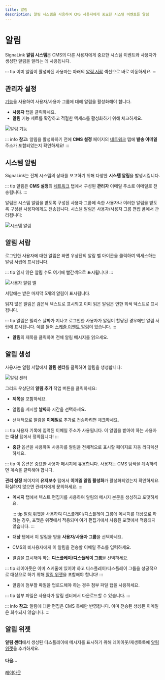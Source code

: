 ```yaml
---
title: 알림
description: 알림 시스템을 사용하여 CMS 사용자에게 중요한 시스템 이벤트를 알림
---
```


# 알림

SignaLink **알림 시스템**은 CMS의 다른 사용자에게 중요한 시스템 이벤트와 사용자가 생성한 알림을 알리는 데 사용됩니다.

::: tip
이미 알림이 활성화된 사용자는 아래의 [알림 서랍](notifications.html#알림-서랍) 섹션으로 바로 이동하세요.
:::

## 관리자 설정

[기능](features-and-sharing.html)을 사용하여 사용자/사용자 그룹에 대해 알림을 활성화해야 합니다.

- **사용자** 탭을 클릭하세요.
- **알림** 기능 세트를 확장하고 적절한 액세스를 활성화하기 위해 체크하세요.

![알림 기능](/img/v4_users_notification_feature.png)

::: info
**참고:** 알림을 활성화하기 전에 **CMS 설정** 페이지의 [네트워크](/tour/cms-settings#네트워크) 탭에 **발송 이메일** 주소가 포함되었는지 확인하세요!
:::

## 시스템 알림

SignaLink는 전체 시스템의 상태를 보고하기 위해 다양한 **시스템 알림**을 발생시킵니다.

::: tip
알림은 **CMS 설정**의 [네트워크](/tour/cms-settings#네트워크) 탭에서 구성된 **관리자** 이메일 주소로 이메일로 전송됩니다.
:::

알림은 시스템 알림을 받도록 구성된 사용자 그룹에 속한 사용자나 이러한 알림을 받도록 구성된 사용자에게도 전송됩니다. 시스템 알림은 사용자/사용자 그룹 편집 폼에서 관리됩니다:

![시스템 알림](/img/v4_users_notifications_system.png)

## 알림 서랍

로그인한 사용자에 대한 알림은 화면 우상단의 알람 벨 아이콘을 클릭하여 액세스하는 알림 서랍에 표시됩니다.

::: tip
읽지 않은 알림 수도 여기에 빨간색으로 표시됩니다!
:::

![사용자 알림 벨](/img/v4_users_notification_bell.png)

서랍에는 받은 마지막 5개의 알림이 표시됩니다.

읽지 않은 알림은 검은색 텍스트로 표시되고 이미 읽은 알림은 연한 회색 텍스트로 표시됩니다.

::: tip
알림은 릴리스 날짜가 지나고 로그인한 사용자가 알림이 할당된 경우에만 알림 서랍에 표시됩니다. 예를 들어 [스케줄 이벤트 알림](/scheduling/events#알림)이 있습니다.
:::

- **알림**의 제목을 클릭하여 전체 알림 메시지를 읽으세요.

## 알림 생성

사용자는 알림 서랍에서 **알림 센터**를 클릭하여 알림을 생성합니다:

![알림 센터](/img/v4_users_notification_centre.png)

그리드 우상단의 **알림 추가** 작업 버튼을 클릭하세요:

- **제목**을 포함하세요.

- 알림을 게시할 **날짜**와 시간을 선택하세요.

- 선택적으로 알림을 **이메일**로 추가로 전송하려면 체크하세요.

::: tip
사용자 기록에 입력된 이메일 주소가 사용됩니다. 이 알림을 받아야 하는 사용자는 **대상** 탭에서 정의됩니다!
:::

- **중단** 옵션을 사용하여 사용자를 알림을 전체적으로 표시할 페이지로 자동 리디렉션하세요.

::: tip
이 옵션은 중요한 사용자 메시지에 유용합니다. 사용자는 CMS 탐색을 계속하려면 계속을 클릭해야 합니다.

**관리 설정** 페이지의 **유지보수** 탭에서 **이메일 알림 활성화**가 활성화되었는지 확인하세요. 확실하지 않으면 관리자에게 문의하세요.
:::

- **메시지** 탭에서 텍스트 편집기를 사용하여 알림의 메시지 본문을 생성하고 포맷하세요.

  ::: tip
  [알림 위젯](/media/widgets/notifications)을 사용하여 디스플레이/디스플레이 그룹에 메시지를 대상으로 하려는 경우, 포맷은 위젯에서 적용되며 여기 편집기에서 사용된 포맷에서 적용되지 않습니다.
  :::

- **대상** 탭에서 이 알림을 받을 **사용자/사용자 그룹**을 선택하세요.

- CMS의 비사용자에게 이 알림을 전송할 이메일 주소를 입력하세요.
- 알림을 표시해야 하는 **디스플레이/디스플레이 그룹**을 선택하세요.

::: tip
레이아웃은 이미 스케줄에 있어야 하고 디스플레이/디스플레이 그룹을 성공적으로 대상으로 하기 위해 [알림 위젯](/media/widgets/notifications)을 포함해야 합니다!
:::

- 알림에 첨부할 파일을 업로드해야 하는 경우 첨부 파일 탭을 사용하세요.

::: tip
첨부 파일은 사용자가 알림 센터에서 다운로드할 수 있습니다.
:::

::: info
**참고:** 알림에 대한 편집은 CMS 측에만 반영됩니다. 이미 전송된 생성된 이메일은 회수되지 않습니다.
:::

## 알림 위젯

**알림 센터**에서 생성된 디스플레이에 메시지를 표시하기 위해 레이아웃/재생목록에 [알림 위젯](/media/widgets/notifications)을 추가하세요.

#### 다음...

[레이아웃](/layouts) 